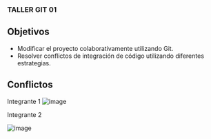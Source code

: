 ### TALLER GIT 01
## Objetivos
- Modificar el proyecto colaborativamente utilizando Git.
- Resolver conflictos de integración de código utilizando diferentes estrategias.
## Conflictos
Integrante 1
![image](https://github.com/user-attachments/assets/5b201d9e-6895-43b5-922f-75bee0140bf6)

Integrante 2

![image](https://github.com/user-attachments/assets/5ca90a12-4165-4a5b-8112-c577fed6a57d)

